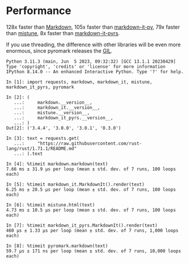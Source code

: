 # Performance

128x faster than [Markdown](https://pypi.org/project/Markdown/),
105x faster than [markdown-it-py](https://pypi.org/project/markdown-it-py/),
79x faster than [mistune](https://pypi.org/project/mistune/),
8x faster than [markdown-it-pyrs](https://pypi.org/project/markdown-it-pyrs/).

If you use threading, the difference with other libraries will be even more enormous, since pyromark releases the [GIL](https://docs.python.org/3/glossary.html#term-global-interpreter-lock).

```ipython
Python 3.11.3 (main, Jun  5 2023, 09:32:32) [GCC 13.1.1 20230429]
Type 'copyright', 'credits' or 'license' for more information
IPython 8.14.0 -- An enhanced Interactive Python. Type '?' for help.

In [1]: import requests, markdown, markdown_it, mistune, markdown_it_pyrs, pyromark

In [2]: (
   ...:     markdown.__version__,
   ...:     markdown_it.__version__,
   ...:     mistune.__version__,
   ...:     markdown_it_pyrs.__version__,
   ...: )
Out[2]: ('3.4.4', '3.0.0', '3.0.1', '0.3.0')

In [3]: text = requests.get(
   ...:     "https://raw.githubusercontent.com/rust-lang/rust/1.71.1/README.md"
   ...: ).text

In [4]: %timeit markdown.markdown(text)
7.66 ms ± 31.9 µs per loop (mean ± std. dev. of 7 runs, 100 loops each)

In [5]: %timeit markdown_it.MarkdownIt().render(text)
6.25 ms ± 28.5 µs per loop (mean ± std. dev. of 7 runs, 100 loops each)

In [6]: %timeit mistune.html(text)
4.73 ms ± 10.5 µs per loop (mean ± std. dev. of 7 runs, 100 loops each)

In [7]: %timeit markdown_it_pyrs.MarkdownIt().render(text)
460 µs ± 1.33 µs per loop (mean ± std. dev. of 7 runs, 1,000 loops each)

In [8]: %timeit pyromark.markdown(text)
59.7 µs ± 171 ns per loop (mean ± std. dev. of 7 runs, 10,000 loops each)
```
